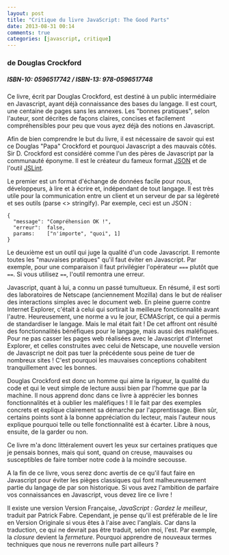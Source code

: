 ```yaml
---
layout: post
title: "Critique du livre JavaScript: The Good Parts"
date: 2013-08-31 00:14
comments: true
categories: [javascript, critique]
--- 
```

### de Douglas Crockford
##### ISBN-10: 0596517742 / ISBN-13: 978-0596517748

Ce livre, écrit par Douglas Crockford, est destiné à un public intermédiaire en Javascript, ayant déjà connaissance des bases du langage. Il est court, une centaine de pages sans les annexes. Les "bonnes pratiques", selon l'auteur, sont décrites de façons claires, concises et facilement compréhensibles pour peu que vous ayez déjà des notions en Javascript.

Afin de bien comprendre le but du livre, il est nécessaire de savoir qui est ce Douglas "Papa" Crockford et pourquoi Javascript a des mauvais côtés. Sir D. Crockford est considéré comme l'un des pères de Javascript par la communauté éponyme. Il est le créateur du fameux format [JSON](http://json.org) et de l'outil [JSLint](jslint.com).

Le premier est un format d'échange de données facile pour nous, développeurs, à lire et à écrire et, indépendant de tout langage. Il est très utile pour la communication entre un client et un serveur de par sa légèreté et ses outils (parse <> stringify). Par exemple, ceci est un JSON :

    {
      "message": "Compréhension OK !", 
      "erreur":  false, 
      params:    ["n'importe", "quoi", 1] 
    }

Le deuxième est un outil qui juge la qualité d'un code Javascript. Il remonte toutes les "mauvaises pratiques" qu'il faut éviter en Javascript. Par exemple, pour une comparaison il faut privilégier l'opérateur `===` plutôt que `==`. Si vous utilisez `==`, l'outil remontra une erreur.

Javascript, quant à lui, a connu un passé tumultueux. En résumé, il est sorti des laboratoires de Netscape (anciennement Mozilla) dans le but de réaliser des interactions simples avec le document web. En pleine guerre contre Internet Explorer, c'était à celui qui sortirait la meilleure fonctionnalité avant l'autre. Heureusement, une norme a vu le jour, ECMAScript, ce qui a permis de standardiser le langage. Mais le mal était fait ! De cet affront ont résulté des fonctionnalités bénéfiques pour le langage, mais aussi des maléfiques. Pour ne pas casser les pages web réalisées avec le Javascript d'Internet Explorer, et celles construites avec celui de Netscape, une nouvelle version de Javascript ne doit pas tuer la précédente sous peine de tuer de nombreux sites ! C'est pourquoi les mauvaises conceptions cohabitent tranquillement avec les bonnes.

Douglas Crockford est donc un homme qui aime la rigueur, la qualité du code et qui le veut simple de lecture aussi bien par l'homme que par la machine. Il nous apprend donc dans ce livre à apprécier les bonnes fonctionnalités et à oublier les maléfiques ! Il le fait par des exemples concrets et explique clairement sa démarche par l'apprentissage. Bien sûr, certains points sont à la bonne appréciation du lecteur, mais l'auteur nous explique pourquoi telle ou telle fonctionnalité est à écarter. Libre à nous, ensuite, de la garder ou non.

Ce livre m'a donc littéralement ouvert les yeux sur certaines pratiques que je pensais bonnes, mais qui sont, quand on creuse, mauvaises ou susceptibles de faire tomber notre code à la moindre secousse.

A la fin de ce livre, vous serez donc avertis de ce qu'il faut faire en Javascript pour éviter les pièges classiques qui font malheureusement partie du langage de par son historique. Si vous avez l'ambition de parfaire vos connaissances en Javascript, vous devez lire ce livre !

Il existe une version Version Française, *JavaScript : Gardez le meilleur*, traduit par Patrick Fabre. Cependant, je pense qu'il est préférable de le lire en Version Originale si vous êtes à l'aise avec l'anglais. Car dans la traduction, ce qui ne devrait pas être traduit, selon moi, l'est. Par exemple, la *closure* devient la *fermeture*. Pourquoi apprendre de nouveaux termes techniques que nous ne reverrons nulle part ailleurs ?